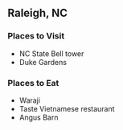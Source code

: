 ## Raleigh, NC

### Places to Visit
 - NC State Bell tower
 - Duke Gardens

### Places to Eat
 - Waraji
 - Taste Vietnamese restaurant
 - Angus Barn
